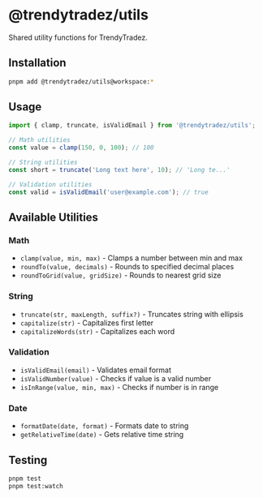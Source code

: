 # @trendytradez/utils

Shared utility functions for TrendyTradez.

## Installation

```bash
pnpm add @trendytradez/utils@workspace:*
```

## Usage

```typescript
import { clamp, truncate, isValidEmail } from '@trendytradez/utils';

// Math utilities
const value = clamp(150, 0, 100); // 100

// String utilities
const short = truncate('Long text here', 10); // 'Long te...'

// Validation utilities
const valid = isValidEmail('user@example.com'); // true
```

## Available Utilities

### Math
- `clamp(value, min, max)` - Clamps a number between min and max
- `roundTo(value, decimals)` - Rounds to specified decimal places
- `roundToGrid(value, gridSize)` - Rounds to nearest grid size

### String
- `truncate(str, maxLength, suffix?)` - Truncates string with ellipsis
- `capitalize(str)` - Capitalizes first letter
- `capitalizeWords(str)` - Capitalizes each word

### Validation
- `isValidEmail(email)` - Validates email format
- `isValidNumber(value)` - Checks if value is a valid number
- `isInRange(value, min, max)` - Checks if number is in range

### Date
- `formatDate(date, format)` - Formats date to string
- `getRelativeTime(date)` - Gets relative time string

## Testing

```bash
pnpm test
pnpm test:watch
```
